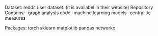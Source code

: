Dataset: reddit user dataset. (it is availabel in their website)
Repository Contains: 
  -graph analysis code
  -machine learning models
  -centralitie measures


Packages:
    torch
    sklearn
    matplotlib
    pandas
    networkx
